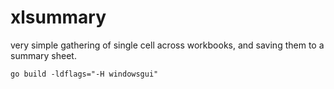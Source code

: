 # xlsummary
very simple gathering of single cell across workbooks, and saving them to a summary sheet.

```
go build -ldflags="-H windowsgui"
```
